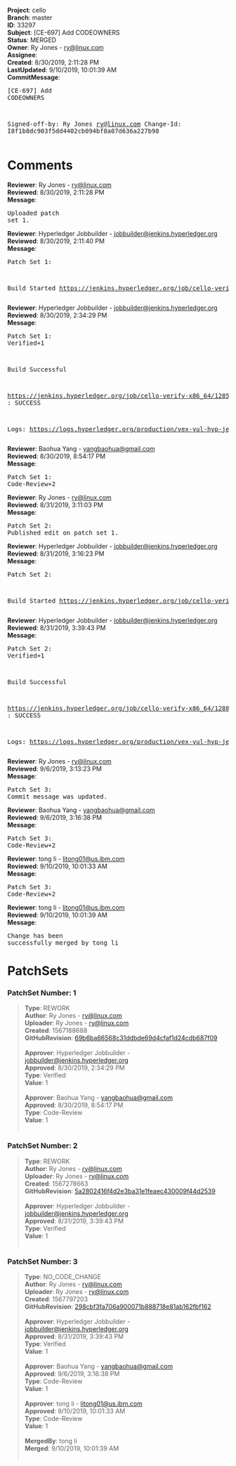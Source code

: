 <strong>Project</strong>: cello<br><strong>Branch</strong>: master<br><strong>ID</strong>: 33297<br><strong>Subject</strong>: [CE-697] Add CODEOWNERS<br><strong>Status</strong>: MERGED<br><strong>Owner</strong>: Ry Jones - ry@linux.com<br><strong>Assignee</strong>:<br><strong>Created</strong>: 8/30/2019, 2:11:28 PM<br><strong>LastUpdated</strong>: 9/10/2019, 10:01:39 AM<br><strong>CommitMessage</strong>:<br><pre>[CE-697] Add CODEOWNERS

Signed-off-by: Ry Jones <ry@linux.com>
Change-Id: I8f1b8dc903f5dd4402cb094bf8a07d636a227b98
</pre><h1>Comments</h1><strong>Reviewer</strong>: Ry Jones - ry@linux.com<br><strong>Reviewed</strong>: 8/30/2019, 2:11:28 PM<br><strong>Message</strong>: <pre>Uploaded patch set 1.</pre><strong>Reviewer</strong>: Hyperledger Jobbuilder - jobbuilder@jenkins.hyperledger.org<br><strong>Reviewed</strong>: 8/30/2019, 2:11:40 PM<br><strong>Message</strong>: <pre>Patch Set 1:

Build Started https://jenkins.hyperledger.org/job/cello-verify-x86_64/1285/</pre><strong>Reviewer</strong>: Hyperledger Jobbuilder - jobbuilder@jenkins.hyperledger.org<br><strong>Reviewed</strong>: 8/30/2019, 2:34:29 PM<br><strong>Message</strong>: <pre>Patch Set 1: Verified+1

Build Successful 

https://jenkins.hyperledger.org/job/cello-verify-x86_64/1285/ : SUCCESS

Logs: https://logs.hyperledger.org/production/vex-yul-hyp-jenkins-3/cello-verify-x86_64/1285</pre><strong>Reviewer</strong>: Baohua Yang - yangbaohua@gmail.com<br><strong>Reviewed</strong>: 8/30/2019, 8:54:17 PM<br><strong>Message</strong>: <pre>Patch Set 1: Code-Review+2</pre><strong>Reviewer</strong>: Ry Jones - ry@linux.com<br><strong>Reviewed</strong>: 8/31/2019, 3:11:03 PM<br><strong>Message</strong>: <pre>Patch Set 2: Published edit on patch set 1.</pre><strong>Reviewer</strong>: Hyperledger Jobbuilder - jobbuilder@jenkins.hyperledger.org<br><strong>Reviewed</strong>: 8/31/2019, 3:16:23 PM<br><strong>Message</strong>: <pre>Patch Set 2:

Build Started https://jenkins.hyperledger.org/job/cello-verify-x86_64/1288/</pre><strong>Reviewer</strong>: Hyperledger Jobbuilder - jobbuilder@jenkins.hyperledger.org<br><strong>Reviewed</strong>: 8/31/2019, 3:39:43 PM<br><strong>Message</strong>: <pre>Patch Set 2: Verified+1

Build Successful 

https://jenkins.hyperledger.org/job/cello-verify-x86_64/1288/ : SUCCESS

Logs: https://logs.hyperledger.org/production/vex-yul-hyp-jenkins-3/cello-verify-x86_64/1288</pre><strong>Reviewer</strong>: Ry Jones - ry@linux.com<br><strong>Reviewed</strong>: 9/6/2019, 3:13:23 PM<br><strong>Message</strong>: <pre>Patch Set 3: Commit message was updated.</pre><strong>Reviewer</strong>: Baohua Yang - yangbaohua@gmail.com<br><strong>Reviewed</strong>: 9/6/2019, 3:16:38 PM<br><strong>Message</strong>: <pre>Patch Set 3: Code-Review+2</pre><strong>Reviewer</strong>: tong  li - litong01@us.ibm.com<br><strong>Reviewed</strong>: 9/10/2019, 10:01:33 AM<br><strong>Message</strong>: <pre>Patch Set 3: Code-Review+2</pre><strong>Reviewer</strong>: tong  li - litong01@us.ibm.com<br><strong>Reviewed</strong>: 9/10/2019, 10:01:39 AM<br><strong>Message</strong>: <pre>Change has been successfully merged by tong  li</pre><h1>PatchSets</h1><h3>PatchSet Number: 1</h3><blockquote><strong>Type</strong>: REWORK<br><strong>Author</strong>: Ry Jones - ry@linux.com<br><strong>Uploader</strong>: Ry Jones - ry@linux.com<br><strong>Created</strong>: 1567188688<br><strong>GitHubRevision</strong>: [69b6ba66568c31ddbde69d4cfaf1d24cdb687f09](https://github.com/hyperledger/cello/commit/69b6ba66568c31ddbde69d4cfaf1d24cdb687f09)<br><br><strong>Approver</strong>: Hyperledger Jobbuilder - jobbuilder@jenkins.hyperledger.org<br><strong>Approved</strong>: 8/30/2019, 2:34:29 PM<br><strong>Type</strong>: Verified<br><strong>Value</strong>: 1<br><br><strong>Approver</strong>: Baohua Yang - yangbaohua@gmail.com<br><strong>Approved</strong>: 8/30/2019, 8:54:17 PM<br><strong>Type</strong>: Code-Review<br><strong>Value</strong>: 1<br><br></blockquote><h3>PatchSet Number: 2</h3><blockquote><strong>Type</strong>: REWORK<br><strong>Author</strong>: Ry Jones - ry@linux.com<br><strong>Uploader</strong>: Ry Jones - ry@linux.com<br><strong>Created</strong>: 1567278663<br><strong>GitHubRevision</strong>: [5a2802416f4d2e3ba31e1feaec430009f44d2539](https://github.com/hyperledger/cello/commit/5a2802416f4d2e3ba31e1feaec430009f44d2539)<br><br><strong>Approver</strong>: Hyperledger Jobbuilder - jobbuilder@jenkins.hyperledger.org<br><strong>Approved</strong>: 8/31/2019, 3:39:43 PM<br><strong>Type</strong>: Verified<br><strong>Value</strong>: 1<br><br></blockquote><h3>PatchSet Number: 3</h3><blockquote><strong>Type</strong>: NO_CODE_CHANGE<br><strong>Author</strong>: Ry Jones - ry@linux.com<br><strong>Uploader</strong>: Ry Jones - ry@linux.com<br><strong>Created</strong>: 1567797203<br><strong>GitHubRevision</strong>: [298cbf3fa706a900071b888718e81ab162fbf162](https://github.com/hyperledger/cello/commit/298cbf3fa706a900071b888718e81ab162fbf162)<br><br><strong>Approver</strong>: Hyperledger Jobbuilder - jobbuilder@jenkins.hyperledger.org<br><strong>Approved</strong>: 8/31/2019, 3:39:43 PM<br><strong>Type</strong>: Verified<br><strong>Value</strong>: 1<br><br><strong>Approver</strong>: Baohua Yang - yangbaohua@gmail.com<br><strong>Approved</strong>: 9/6/2019, 3:16:38 PM<br><strong>Type</strong>: Code-Review<br><strong>Value</strong>: 1<br><br><strong>Approver</strong>: tong  li - litong01@us.ibm.com<br><strong>Approved</strong>: 9/10/2019, 10:01:33 AM<br><strong>Type</strong>: Code-Review<br><strong>Value</strong>: 1<br><br><strong>MergedBy</strong>: tong  li<br><strong>Merged</strong>: 9/10/2019, 10:01:39 AM<br><br></blockquote>